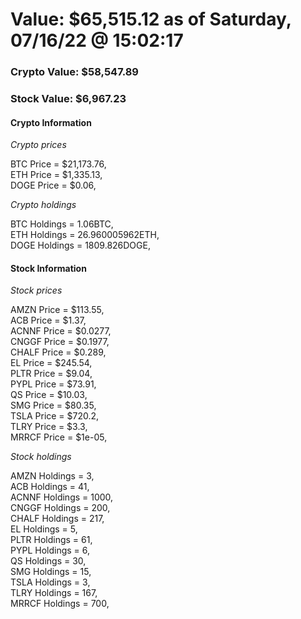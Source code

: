 # Value: $65,515.12 as of Saturday, 07/16/22 @ 15:02:17 

### Crypto Value: $58,547.89

### Stock Value: $6,967.23

#### Crypto Information 
*Crypto prices* 

BTC Price = $21,173.76,  
ETH Price = $1,335.13,  
DOGE Price = $0.06,  


*Crypto holdings* 

BTC Holdings = 1.06BTC,  
ETH Holdings = 26.960005962ETH,  
DOGE Holdings = 1809.826DOGE,  


#### Stock Information 

*Stock prices* 

AMZN Price = $113.55,  
ACB Price = $1.37,  
ACNNF Price = $0.0277,  
CNGGF Price = $0.1977,  
CHALF Price = $0.289,  
EL Price = $245.54,  
PLTR Price = $9.04,  
PYPL Price = $73.91,  
QS Price = $10.03,  
SMG Price = $80.35,  
TSLA Price = $720.2,  
TLRY Price = $3.3,  
MRRCF Price = $1e-05,  


*Stock holdings* 

AMZN Holdings = 3,  
ACB Holdings = 41,  
ACNNF Holdings = 1000,  
CNGGF Holdings = 200,  
CHALF Holdings = 217,  
EL Holdings = 5,  
PLTR Holdings = 61,  
PYPL Holdings = 6,  
QS Holdings = 30,  
SMG Holdings = 15,  
TSLA Holdings = 3,  
TLRY Holdings = 167,  
MRRCF Holdings = 700,  


